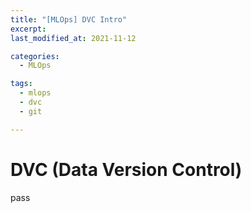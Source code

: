```yaml
---
title: "[MLOps] DVC Intro"
excerpt: 
last_modified_at: 2021-11-12

categories:
  - MLOps

tags:
  - mlops
  - dvc
  - git

---
```


# DVC (Data Version Control)

pass
